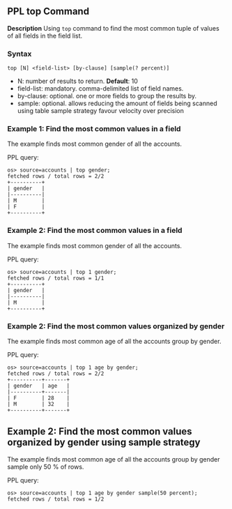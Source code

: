 ## PPL top Command

**Description**
Using ``top`` command to find the most common tuple of values of all fields in the field list.


### Syntax
`top [N] <field-list> [by-clause] [sample(? percent)]`

* N: number of results to return. **Default**: 10
* field-list: mandatory. comma-delimited list of field names.
* by-clause: optional. one or more fields to group the results by.
* sample: optional. allows reducing the amount of fields being scanned using table sample strategy favour velocity over precision 


### Example 1: Find the most common values in a field

The example finds most common gender of all the accounts.

PPL query:

    os> source=accounts | top gender;
    fetched rows / total rows = 2/2
    +----------+
    | gender   |
    |----------|
    | M        |
    | F        |
    +----------+

### Example 2: Find the most common values in a field

The example finds most common gender of all the accounts.

PPL query:

    os> source=accounts | top 1 gender;
    fetched rows / total rows = 1/1
    +----------+
    | gender   |
    |----------|
    | M        |
    +----------+

### Example 2: Find the most common values organized by gender

The example finds most common age of all the accounts group by gender.

PPL query:

    os> source=accounts | top 1 age by gender;
    fetched rows / total rows = 2/2
    +----------+-------+
    | gender   | age   |
    |----------+-------|
    | F        | 28    |
    | M        | 32    |
    +----------+-------+

## Example 2: Find the most common values organized by gender using sample strategy

The example finds most common age of all the accounts group by gender sample only 50 % of rows.

PPL query:

    os> source=accounts | top 1 age by gender sample(50 percent);
    fetched rows / total rows = 1/2

